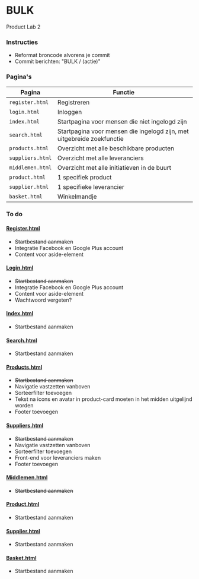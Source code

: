# BULK
Product Lab 2

### Instructies
* Reformat broncode alvorens je commit
* Commit berichten: "BULK / (actie)"

### Pagina's

Pagina | Functie
--- | ---
`register.html` | Registreren
`login.html` | Inloggen
`index.html` | Startpagina voor mensen die niet ingelogd zijn
`search.html` | Startpagina voor mensen die ingelogd zijn, met uitgebreide zoekfunctie
`products.html` | Overzicht met alle beschikbare producten
`suppliers.html`| Overzicht met alle leveranciers
`middlemen.html` | Overzicht met alle initiatieven in de buurt
`product.html`| 1 specifiek product
`supplier.html`| 1 specifieke leverancier
`basket.html`| Winkelmandje


### To do

#### [Register.html](https://lorientheunissen.github.io/bulk/register.html)
* ~~Startbestand aanmaken~~
* Integratie Facebook en Google Plus account
* Content voor aside-element

#### [Login.html](https://lorientheunissen.github.io/bulk/login.html)
* ~~Startbestand aanmaken~~
* Integratie Facebook en Google Plus account
* Content voor aside-element
* Wachtwoord vergeten?

#### [Index.html](https://lorientheunissen.github.io/bulk/index.html)
* Startbestand aanmaken

#### [Search.html](https://lorientheunissen.github.io/bulk/search.html)
* Startbestand aanmaken

#### [Products.html](https://lorientheunissen.github.io/bulk/products.html)
* ~~Startbestand aanmaken~~
* Navigatie vastzetten vanboven
* Sorteerfilter toevoegen
* Tekst na icons en avatar in product-card moeten in het midden uitgelijnd worden
* Footer toevoegen

#### [Suppliers.html](https://lorientheunissen.github.io/bulk/suppliers.html)
* ~~Startbestand aanmaken~~
* Navigatie vastzetten vanboven
* Sorteerfilter toevoegen
* Front-end voor leveranciers maken
* Footer toevoegen

#### [Middlemen.html](https://lorientheunissen.github.io/bulk/middlemen.html)
* ~~Startbestand aanmaken~~

#### [Product.html](https://lorientheunissen.github.io/bulk/product.html)
* Startbestand aanmaken

#### [Supplier.html](https://lorientheunissen.github.io/bulk/Supplier.html)
* Startbestand aanmaken

#### [Basket.html](https://lorientheunissen.github.io/bulk/basket.html)
* Startbestand aanmaken


